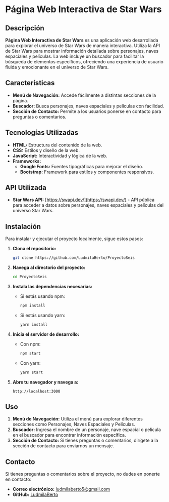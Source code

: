 # Página Web Interactiva de Star Wars

## Descripción

**Página Web Interactiva de Star Wars** es una aplicación web desarrollada para explorar el universo de Star Wars de manera interactiva. Utiliza la API de Star Wars para mostrar información detallada sobre personajes, naves espaciales y películas. La web incluye un buscador para facilitar la búsqueda de elementos específicos, ofreciendo una experiencia de usuario fluida y emocionante en el universo de Star Wars.

## Características

- **Menú de Navegación:** Accede fácilmente a distintas secciones de la página.
- **Buscador:** Busca personajes, naves espaciales y películas con facilidad.
- **Sección de Contacto:** Permite a los usuarios ponerse en contacto para preguntas o comentarios.

## Tecnologías Utilizadas

- **HTML:** Estructura del contenido de la web.
- **CSS:** Estilos y diseño de la web.
- **JavaScript:** Interactividad y lógica de la web.
- **Frameworks:**
  - **Google Fonts:** Fuentes tipográficas para mejorar el diseño.
  - **Bootstrap:** Framework para estilos y componentes responsivos.

## API Utilizada

- **Star Wars API:** [https://swapi.dev/](https://swapi.dev/) - API pública para acceder a datos sobre personajes, naves espaciales y películas del universo Star Wars.

## Instalación

Para instalar y ejecutar el proyecto localmente, sigue estos pasos:

1. **Clona el repositorio:**
   ```sh
   git clone https://github.com/LudmilaBerto/ProyectoSeis
   ```

2. **Navega al directorio del proyecto:**
   ```sh
   cd ProyectoSeis
   ```

3. **Instala las dependencias necesarias:**
   - Si estás usando npm:
     ```sh
     npm install
     ```
   - Si estás usando yarn:
     ```sh
     yarn install
     ```

4. **Inicia el servidor de desarrollo:**
   - Con npm:
     ```sh
     npm start
     ```
   - Con yarn:
     ```sh
     yarn start
     ```

5. **Abre tu navegador y navega a:**
   ```
   http://localhost:3000
   ```

## Uso

1. **Menú de Navegación:** Utiliza el menú para explorar diferentes secciones como Personajes, Naves Espaciales y Películas.
2. **Buscador:** Ingresa el nombre de un personaje, nave espacial o película en el buscador para encontrar información específica.
3. **Sección de Contacto:** Si tienes preguntas o comentarios, dirígete a la sección de contacto para enviarnos un mensaje.

## Contacto

Si tienes preguntas o comentarios sobre el proyecto, no dudes en ponerte en contacto:

- **Correo electrónico:** [ludmilaberto5@gmail.com](mailto:ludmilaberto5@gmail.com)
- **GitHub:** [LudmilaBerto](https://github.com/LudmilaBerto)


